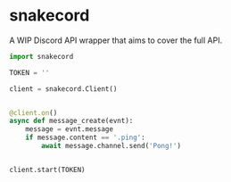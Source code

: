 # snakecord
A WIP Discord API wrapper that aims to cover the full API. 

```python
import snakecord

TOKEN = ''

client = snakecord.Client()


@client.on()
async def message_create(evnt):
    message = evnt.message
    if message.content == '.ping':
        await message.channel.send('Pong!')


client.start(TOKEN)
```
